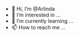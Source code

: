 - 👋 Hi, I’m @Arlinda
- 👀 I’m interested in ...
- 🌱 I’m currently learning ...
- 📫 How to reach me ...

<!---
Arlinda80/Arlinda80 is a ✨ special ✨ repository because its `README.md` (this file) appears on your GitHub profile.
You can click the Preview link to take a look at your changes.
--->
